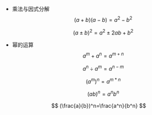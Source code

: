 * 乘法与因式分解
  $$
  (a+b)(a-b)=a^2-b^2
  $$

  $$
  (a±b)^2=a^2±2ab+b^2
  $$

* 幂的运算
  $$
  a^m+a^n=a^{m+n}
  $$

  $$
  a^n÷a^m=a^{n-m}
  $$

  $$
  (a^m)^n=a^{m*n}
  $$

  $$
  (ab)^n=a^nb^n
  $$

$$
(\frac{a}{b})^n=\frac{a^n}{b^n}
$$















​	



